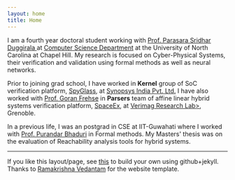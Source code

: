 ```yaml
---
layout: home
title: Home
---
```


I am a fourth year doctoral student working with <a href= 'https://www.cs.unc.edu/~psd/'> Prof. Parasara Sridhar Duggirala </a> at <a href = 'https://cs.unc.edu/'>Computer Science Department</a> at the University of North Carolina at Chapel Hill. My research	is focused on Cyber-Physical Systems, their verification and validation using formal methods as well as neural networks.
   
Prior to joining grad school, I have worked in <b>Kernel</b> group of SoC verification platform, <a href="https://www.synopsys.com/verification/static-and-formal-verification/spyglass.html">SpyGlass</a>, at <a href="https://www.synopsys.com/">Synopsys India Pvt. Ltd.</a> I have also worked with <a href="https://sites.google.com/site/frehseg/">Prof. Goran Frehse</a> in <b>Parsers</b> team of affine linear hybrid systems verification platform, <a href="http://spaceex.imag.fr/">SpaceEx</a>, at <a href="https://www-verimag.imag.fr/">Verimag Research Lab></a>, Grenoble.

In a previous life, I was an postgrad in CSE at IIT-Guwahati where I worked with <a href='https://www.iitg.ac.in/pbhaduri/'>Prof. Purandar Bhaduri</a> in Formal methods. My Masters' thesis was on the evaluation of Reachability analysis tools for hybrid systems.

<hr/>

If you like this layout/page, see <a href='demo-post'>this</a> to build your own using github+jekyll. Thanks to <a href="https://github.com/vrama91/vrama91.github.io">Ramakrishna Vedantam</a> for the website template.

<!---https://github.com/mavroudisv/plain-academic--->
